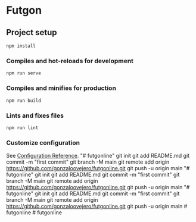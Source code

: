 # Futgon

## Project setup
```
npm install
```

### Compiles and hot-reloads for development
```
npm run serve
```

### Compiles and minifies for production
```
npm run build
```

### Lints and fixes files
```
npm run lint
```

### Customize configuration
See [Configuration Reference](https://cli.vuejs.org/config/).
"# futgonline"  git init git add README.md git commit -m "first commit" git branch -M main git remote add origin https://github.com/gonzaloovejero/futgonline.git git push -u origin main
"# futgonline"  git init git add README.md git commit -m "first commit" git branch -M main git remote add origin https://github.com/gonzaloovejero/futgonline.git git push -u origin main
"# futgonline"  git init git add README.md git commit -m "first commit" git branch -M main git remote add origin https://github.com/gonzaloovejero/futgonline.git git push -u origin main
#   f u t g o n l i n e  
 #   f u t g o n l i n e  
 